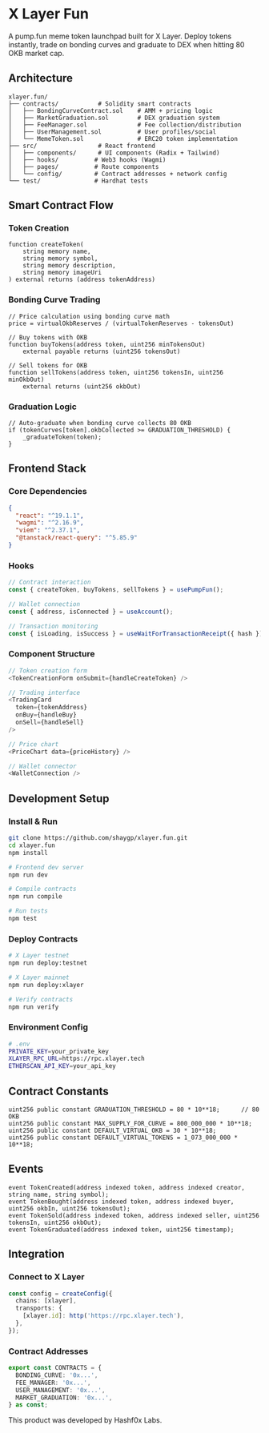 # X Layer Fun

A pump.fun meme token launchpad built for X Layer. Deploy tokens instantly, trade on bonding curves and graduate to DEX when hitting 80 OKB market cap.

## Architecture

```
xlayer.fun/
├── contracts/           # Solidity smart contracts
│   ├── BondingCurveContract.sol    # AMM + pricing logic
│   ├── MarketGraduation.sol        # DEX graduation system
│   ├── FeeManager.sol              # Fee collection/distribution
│   ├── UserManagement.sol          # User profiles/social
│   └── MemeToken.sol               # ERC20 token implementation
├── src/                 # React frontend
│   ├── components/      # UI components (Radix + Tailwind)
│   ├── hooks/          # Web3 hooks (Wagmi)
│   ├── pages/          # Route components
│   └── config/         # Contract addresses + network config
└── test/               # Hardhat tests
```

## Smart Contract Flow

### Token Creation
```solidity
function createToken(
    string memory name,
    string memory symbol,
    string memory description,
    string memory imageUri
) external returns (address tokenAddress)
```

### Bonding Curve Trading
```solidity
// Price calculation using bonding curve math
price = virtualOkbReserves / (virtualTokenReserves - tokensOut)

// Buy tokens with OKB
function buyTokens(address token, uint256 minTokensOut) 
    external payable returns (uint256 tokensOut)

// Sell tokens for OKB  
function sellTokens(address token, uint256 tokensIn, uint256 minOkbOut)
    external returns (uint256 okbOut)
```

### Graduation Logic
```solidity
// Auto-graduate when bonding curve collects 80 OKB
if (tokenCurves[token].okbCollected >= GRADUATION_THRESHOLD) {
    _graduateToken(token);
}
```

## Frontend Stack

### Core Dependencies
```json
{
  "react": "^19.1.1",
  "wagmi": "^2.16.9",
  "viem": "^2.37.1",
  "@tanstack/react-query": "^5.85.9"
}
```

### Hooks
```typescript
// Contract interaction
const { createToken, buyTokens, sellTokens } = usePumpFun();

// Wallet connection
const { address, isConnected } = useAccount();

// Transaction monitoring
const { isLoading, isSuccess } = useWaitForTransactionReceipt({ hash });
```

### Component Structure
```typescript
// Token creation form
<TokenCreationForm onSubmit={handleCreateToken} />

// Trading interface  
<TradingCard 
  token={tokenAddress}
  onBuy={handleBuy}
  onSell={handleSell}
/>

// Price chart
<PriceChart data={priceHistory} />

// Wallet connector
<WalletConnection />
```

## Development Setup

### Install & Run
```bash
git clone https://github.com/shaygp/xlayer.fun.git
cd xlayer.fun
npm install

# Frontend dev server
npm run dev

# Compile contracts
npm run compile

# Run tests
npm test
```

### Deploy Contracts
```bash
# X Layer testnet
npm run deploy:testnet

# X Layer mainnet  
npm run deploy:xlayer

# Verify contracts
npm run verify
```

### Environment Config
```bash
# .env
PRIVATE_KEY=your_private_key
XLAYER_RPC_URL=https://rpc.xlayer.tech
ETHERSCAN_API_KEY=your_api_key
```

## Contract Constants

```solidity
uint256 public constant GRADUATION_THRESHOLD = 80 * 10**18;      // 80 OKB
uint256 public constant MAX_SUPPLY_FOR_CURVE = 800_000_000 * 10**18;
uint256 public constant DEFAULT_VIRTUAL_OKB = 30 * 10**18;
uint256 public constant DEFAULT_VIRTUAL_TOKENS = 1_073_000_000 * 10**18;
```

## Events

```solidity
event TokenCreated(address indexed token, address indexed creator, string name, string symbol);
event TokenBought(address indexed token, address indexed buyer, uint256 okbIn, uint256 tokensOut);
event TokenSold(address indexed token, address indexed seller, uint256 tokensIn, uint256 okbOut);
event TokenGraduated(address indexed token, uint256 timestamp);
```

## Integration

### Connect to X Layer
```typescript
const config = createConfig({
  chains: [xlayer],
  transports: {
    [xlayer.id]: http('https://rpc.xlayer.tech'),
  },
});
```

### Contract Addresses
```typescript
export const CONTRACTS = {
  BONDING_CURVE: '0x...',
  FEE_MANAGER: '0x...',
  USER_MANAGEMENT: '0x...',
  MARKET_GRADUATION: '0x...',
} as const;
```

This product was developed by Hashf0x Labs.
